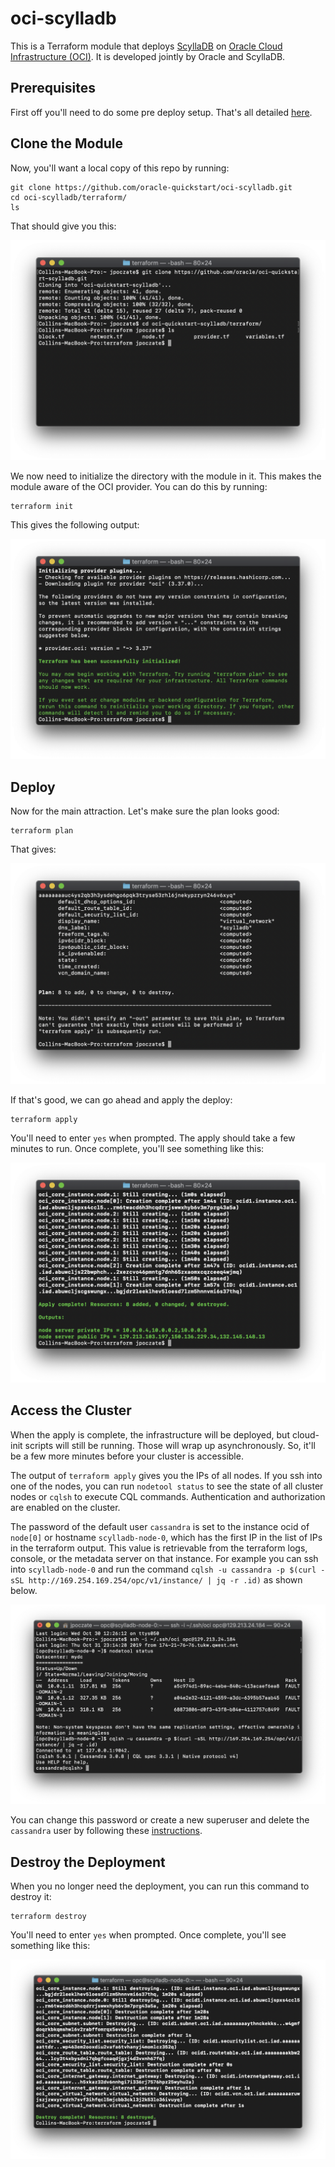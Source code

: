 # oci-scylladb
This is a Terraform module that deploys [ScyllaDB](https://www.scylladb.com/) on [Oracle Cloud Infrastructure (OCI)](https://cloud.oracle.com/en_US/cloud-infrastructure).  It is developed jointly by Oracle and ScyllaDB.

## Prerequisites
First off you'll need to do some pre deploy setup.  That's all detailed [here](https://github.com/oracle/oci-quickstart-prerequisites).

## Clone the Module
Now, you'll want a local copy of this repo by running:

```
git clone https://github.com/oracle-quickstart/oci-scylladb.git
cd oci-scylladb/terraform/
ls
```

That should give you this:

![](./images/01-clone.png)

We now need to initialize the directory with the module in it.  This makes the module aware of the OCI provider.  You can do this by running:

```
terraform init
```

This gives the following output:

![](./images/02-tf_init.png)

## Deploy
Now for the main attraction.  Let's make sure the plan looks good:

```
terraform plan
```

That gives:

![](./images/03-tf_plan.png)

If that's good, we can go ahead and apply the deploy:

```
terraform apply
```

You'll need to enter `yes` when prompted.  The apply should take a few minutes to run.  Once complete, you'll see something like this:

![](./images/04-tf_apply.png)

## Access the Cluster
When the apply is complete, the infrastructure will be deployed, but cloud-init scripts will still be running.  Those will wrap up asynchronously.  So, it'll be a few more minutes before your cluster is accessible.

The output of `terraform apply` gives you the IPs of all nodes. If you ssh into one of the nodes, you can run `nodetool status` to see the state of all cluster nodes or `cqlsh` to execute CQL commands. Authentication and authorization are enabled on the cluster.

The password of the default user `cassandra` is set to the instance ocid of `node[0]` or hostname `scylladb-node-0`, which has the first IP in the list of IPs in the terraform output. This value is retrievable from the terraform logs, console, or the metadata server on that instance. For example you can ssh into `scylladb-node-0` and run the command `cqlsh -u cassandra -p $(curl -sSL http://169.254.169.254/opc/v1/instance/ | jq -r .id)` as shown below.  

![](./images/05-ssh.png)

You can change this password or create a new superuser and delete the `cassandra` user by following these [instructions](https://docs.scylladb.com/operating-scylla/security/authorization/).

## Destroy the Deployment
When you no longer need the deployment, you can run this command to destroy it:

```
terraform destroy
```

You'll need to enter `yes` when prompted.  Once complete, you'll see something like this:

![](./images/06-tf_destroy.png)
